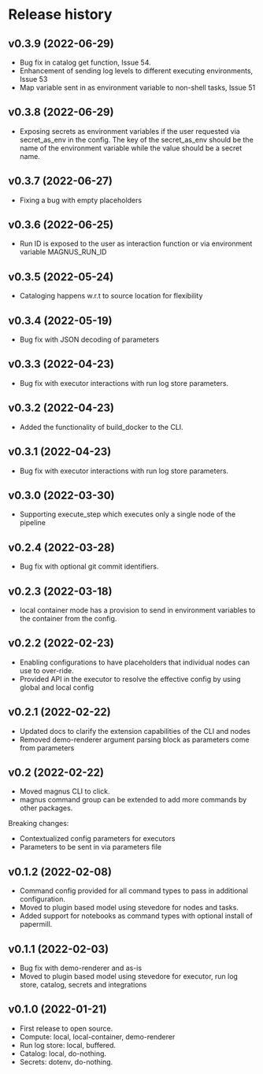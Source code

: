 # Release history

## v0.3.9 (2022-06-29)

- Bug fix in catalog get function, Issue 54.
- Enhancement of sending log levels to different executing environments, Issue 53
- Map variable sent in as environment variable to non-shell tasks, Issue 51


## v0.3.8 (2022-06-29)

- Exposing secrets as environment variables if the user requested via secret_as_env in the config.
    The key of the secret_as_env should be the name of the environment variable while the value should be a secret name.


## v0.3.7 (2022-06-27)

- Fixing a bug with empty placeholders

## v0.3.6 (2022-06-25)

- Run ID is exposed to the user as interaction function or via environment variable MAGNUS_RUN_ID

## v0.3.5 (2022-05-24)

- Cataloging happens w.r.t to source location for flexibility

## v0.3.4 (2022-05-19)

- Bug fix with JSON decoding of parameters

## v0.3.3 (2022-04-23)

- Bug fix with executor interactions with run log store parameters.

## v0.3.2 (2022-04-23)

- Added the functionality of build_docker to the CLI.

## v0.3.1 (2022-04-23)

- Bug fix with executor interactions with run log store parameters.

## v0.3.0 (2022-03-30)

- Supporting execute_step which executes only a single node of the pipeline

## v0.2.4 (2022-03-28)

- Bug fix with optional git commit identifiers.


## v0.2.3 (2022-03-18)

- local container mode has a provision to send in environment variables to the container from the config.

## v0.2.2 (2022-02-23)

- Enabling configurations to have placeholders that individual nodes can use to over-ride.
- Provided API in the executor to resolve the effective config by using global and local config

## v0.2.1 (2022-02-22)

- Updated docs to clarify the extension capabilities of the CLI and nodes
- Removed demo-renderer argument parsing block as parameters come from parameters

## v0.2 (2022-02-22)

- Moved magnus CLI to click.
- magnus command group can be extended to add more commands by other packages.

Breaking changes:

- Contextualized config parameters for executors
- Parameters to be sent in via parameters file

## v0.1.2 (2022-02-08)

- Command config provided for all command types to pass in additional configuration.
- Moved to plugin based model using stevedore for nodes and tasks.
- Added support for notebooks as command types with optional install of papermill.

## v0.1.1 (2022-02-03)

- Bug fix with demo-renderer and as-is
- Moved to plugin based model using stevedore for executor, run log store, catalog, secrets and integrations

## v0.1.0 (2022-01-21)

- First release to open source.
- Compute: local, local-container, demo-renderer
- Run log store: local, buffered.
- Catalog: local, do-nothing.
- Secrets: dotenv, do-nothing.

